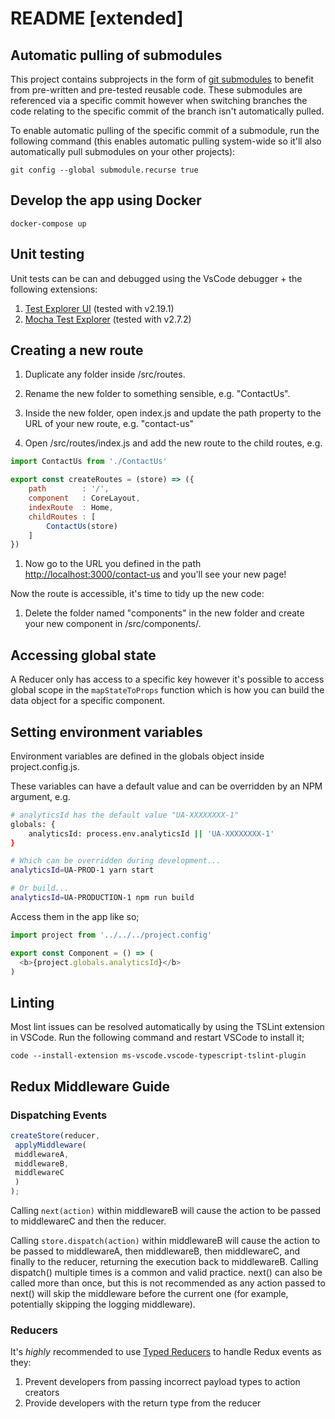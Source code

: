 # README [extended]

## Automatic pulling of submodules

This project contains subprojects in the form of [git submodules](https://git-scm.com/docs/git-submodule) to benefit from pre-written and pre-tested reusable code. These submodules are referenced via a specific commit however when switching branches the code relating to the specific commit of the branch isn't automatically pulled.

To enable automatic pulling of the specific commit of a submodule, run the following command (this enables automatic pulling system-wide so it'll also automatically pull submodules on your other projects):

```shell
git config --global submodule.recurse true
```

## Develop the app using Docker

```shell
docker-compose up
```

## Unit testing

Unit tests can be can and debugged using the VsCode debugger + the following extensions:

1. [Test Explorer UI](https://marketplace.visualstudio.com/items?itemName=hbenl.vscode-test-explorer) (tested with v2.19.1)
2. [Mocha Test Explorer](https://marketplace.visualstudio.com/items?itemName=hbenl.vscode-mocha-test-adapter) (tested with v2.7.2)


## Creating a new route

1. Duplicate any folder inside /src/routes.

1. Rename the new folder to something sensible, e.g. "ContactUs".

1. Inside the new folder, open index.js and update the path property to the URL of your new route, e.g. "contact-us"

1. Open /src/routes/index.js and add the new route to the child routes, e.g.

```javascript
import ContactUs from './ContactUs'

export const createRoutes = (store) => ({
	path        : '/',
	component   : CoreLayout,
	indexRoute  : Home,
	childRoutes : [
		ContactUs(store)
	]
})
```

1. Now go to the URL you defined in the path [http://localhost:3000/contact-us](http://localhost:3000/contact-us) and you'll see your new page!

Now the route is accessible, it's time to tidy up the new code:

1. Delete the folder named "components" in the new folder and create your new component in /src/components/.

## Accessing global state

A Reducer only has access to a specific key however it's possible to access global scope in the `mapStateToProps` function which is how you can build the data object for a specific component.

## Setting environment variables

Environment variables are defined in the globals object inside project.config.js.

These variables can have a default value and can be overridden by an NPM argument, e.g.

```bash
# analyticsId has the default value "UA-XXXXXXXX-1"
globals: {
	analyticsId: process.env.analyticsId || 'UA-XXXXXXXX-1'
}

# Which can be overridden during development...
analyticsId=UA-PROD-1 yarn start

# Or build...
analyticsId=UA-PRODUCTION-1 npm run build
```

Access them in the app like so;

```typescript
import project from '../../../project.config'

export const Component = () => (
  <b>{project.globals.analyticsId}</b>
)
```

## Linting

Most lint issues can be resolved automatically by using the TSLint extension in VSCode. Run the following command and restart VSCode to install it;

```shell
code --install-extension ms-vscode.vscode-typescript-tslint-plugin
```

## Redux Middleware Guide

### Dispatching Events

```javascript
createStore(reducer,
 applyMiddleware(
 middlewareA,
 middlewareB,
 middlewareC
 )
);
```

Calling `next(action)` within middlewareB will cause the action to be passed to middlewareC and then the reducer.

Calling `store.dispatch(action)` within middlewareB will cause the action to be passed to middlewareA, then middlewareB, then middlewareC, and finally to the reducer, returning the execution back to middlewareB. Calling dispatch() multiple times is a common and valid practice. next() can also be called more than once, but this is not recommended as any action passed to next() will skip the middleware before the current one (for example, potentially skipping the logging middleware).

### Reducers

It's *highly* recommended to use [Typed Reducers](https://github.com/olivercaine/common/tree/master/reducers/lib) to handle Redux events as they:

1. Prevent developers from passing incorrect payload types to action creators
2. Provide developers with the return type from the reducer
